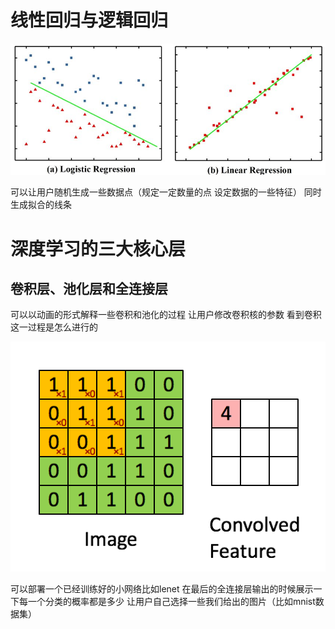 # 线性回归与逻辑回归

![](pic1.jpg)

可以让用户随机生成一些数据点（规定一定数量的点 设定数据的一些特征） 同时生成拟合的线条



# 深度学习的三大核心层

## 卷积层、池化层和全连接层

可以以动画的形式解释一些卷积和池化的过程 让用户修改卷积核的参数 看到卷积这一过程是怎么进行的

![](pic2.gif)

可以部署一个已经训练好的小网络比如lenet 在最后的全连接层输出的时候展示一下每一个分类的概率都是多少 让用户自己选择一些我们给出的图片（比如mnist数据集）


